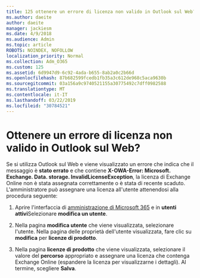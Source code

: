 ```yaml
---
title: 125 ottenere un errore di licenza non valido in Outlook sul Web?
ms.author: daeite
author: daeite
manager: jackiesm
ms.date: 4/9/2018
ms.audience: Admin
ms.topic: article
ROBOTS: NOINDEX, NOFOLLOW
localization_priority: Normal
ms.collection: Adm_O365
ms.custom: 125
ms.assetid: 6d9947d9-6c92-4ada-b655-8ab2a0c2b66d
ms.openlocfilehash: 87b682599fcedb1fb35a3c612de968c5aca9630b
ms.sourcegitcommit: 03a156a9c9740521155a30775492c7dff0982588
ms.translationtype: MT
ms.contentlocale: it-IT
ms.lasthandoff: 03/22/2019
ms.locfileid: "30784521"
---
```

# <a name="getting-an-invalid-license-error-in-outlook-on-the-web"></a>Ottenere un errore di licenza non valido in Outlook sul Web?

Se si utilizza Outlook sul Web e viene visualizzato un errore che indica che il messaggio è **stato errato** e che contiene **X-OWA-Error: Microsoft. Exchange. Data. storage. InvalidLicenseException**, la licenza di Exchange Online non è stata assegnata correttamente o è stata di recente scaduto. L'amministratore può assegnare una licenza all'utente attenendosi alla procedura seguente:
  
1. Aprire l'interfaccia di [amministrazione di Microsoft 365](https://portal.office.com/adminportal/home#/homepage) e in **utenti attivi**Selezionare **modifica un utente**.
    
2. Nella pagina **modifica utente** che viene visualizzata, selezionare l'utente. Nella pagina delle proprietà dell'utente visualizzata, fare clic su **modifica** per **licenze di prodotto**.
    
3. Nella pagina **licenze di prodotto** che viene visualizzata, selezionare il valore del **percorso** appropriato e assegnare una licenza che contenga Exchange Online (espandere la licenza per visualizzarne i dettagli). Al termine, scegliere **Salva**.
    

